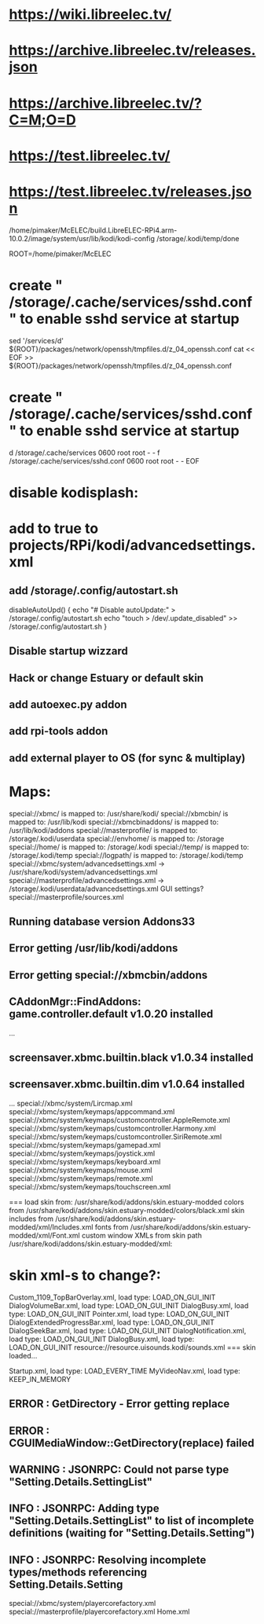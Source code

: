 # https://wiki.libreelec.tv/

# https://archive.libreelec.tv/releases.json
# https://archive.libreelec.tv/?C=M;O=D


# https://test.libreelec.tv/
# https://test.libreelec.tv/releases.json

/home/pimaker/McELEC/build.LibreELEC-RPi4.arm-10.0.2/image/system/usr/lib/kodi/kodi-config
/storage/.kodi/temp/done


ROOT=/home/pimaker/McELEC
# create " /storage/.cache/services/sshd.conf" to enable sshd service at startup
sed '/services/d' ${ROOT}/packages/network/openssh/tmpfiles.d/z_04_openssh.conf
cat << EOF >> ${ROOT}/packages/network/openssh/tmpfiles.d/z_04_openssh.conf
# create " /storage/.cache/services/sshd.conf" to enable sshd service at startup
d    /storage/.cache/services            0600 root root - -
f    /storage/.cache/services/sshd.conf  0600 root root - -
EOF

# disable kodisplash:
# add to <splash>true</splash> to projects/RPi/kodi/advancedsettings.xml

## add /storage/.config/autostart.sh
disableAutoUpd() {
    echo "# Disable autoUpdate:" > /storage/.config/autostart.sh
    echo "touch > /dev/.update_disabled" >> /storage/.config/autostart.sh
}

## Disable startup wizzard
## Hack or change Estuary or default skin
## add autoexec.py addon
## add rpi-tools addon
## add external player to OS (for sync & multiplay)


# Maps:
special://xbmc/ is mapped to: /usr/share/kodi/
special://xbmcbin/ is mapped to: /usr/lib/kodi
special://xbmcbinaddons/ is mapped to: /usr/lib/kodi/addons
special://masterprofile/ is mapped to: /storage/.kodi/userdata
special://envhome/ is mapped to: /storage
special://home/ is mapped to: /storage/.kodi
special://temp/ is mapped to: /storage/.kodi/temp
special://logpath/ is mapped to: /storage/.kodi/temp
special://xbmc/system/advancedsettings.xml ->  /usr/share/kodi/system/advancedsettings.xml
special://masterprofile/advancedsettings.xml -> /storage/.kodi/userdata/advancedsettings.xml
GUI settings?
special://masterprofile/sources.xml
## Running database version Addons33
## Error getting /usr/lib/kodi/addons
## Error getting special://xbmcbin/addons
## CAddonMgr::FindAddons: game.controller.default v1.0.20 installed
...
## screensaver.xbmc.builtin.black v1.0.34 installed
## screensaver.xbmc.builtin.dim v1.0.64 installed
...
special://xbmc/system/Lircmap.xml
special://xbmc/system/keymaps/appcommand.xml
special://xbmc/system/keymaps/customcontroller.AppleRemote.xml
special://xbmc/system/keymaps/customcontroller.Harmony.xml
special://xbmc/system/keymaps/customcontroller.SiriRemote.xml
special://xbmc/system/keymaps/gamepad.xml
special://xbmc/system/keymaps/joystick.xml
special://xbmc/system/keymaps/keyboard.xml
special://xbmc/system/keymaps/mouse.xml
special://xbmc/system/keymaps/remote.xml
special://xbmc/system/keymaps/touchscreen.xml

=== load skin from: /usr/share/kodi/addons/skin.estuary-modded
colors from /usr/share/kodi/addons/skin.estuary-modded/colors/black.xml
skin includes from /usr/share/kodi/addons/skin.estuary-modded/xml/Includes.xml
fonts from /usr/share/kodi/addons/skin.estuary-modded/xml/Font.xml
custom window XMLs from skin path /usr/share/kodi/addons/skin.estuary-modded/xml:
# skin xml-s to change?:
Custom_1109_TopBarOverlay.xml, load type: LOAD_ON_GUI_INIT
DialogVolumeBar.xml, load type: LOAD_ON_GUI_INIT
DialogBusy.xml, load type: LOAD_ON_GUI_INIT
Pointer.xml, load type: LOAD_ON_GUI_INIT
DialogExtendedProgressBar.xml, load type: LOAD_ON_GUI_INIT
DialogSeekBar.xml, load type: LOAD_ON_GUI_INIT
DialogNotification.xml, load type: LOAD_ON_GUI_INIT
DialogBusy.xml, load type: LOAD_ON_GUI_INIT
resource://resource.uisounds.kodi/sounds.xml
=== skin loaded...

Startup.xml, load type: LOAD_EVERY_TIME
MyVideoNav.xml, load type: KEEP_IN_MEMORY
## ERROR <general>: GetDirectory - Error getting replace
## ERROR <general>: CGUIMediaWindow::GetDirectory(replace) failed
## WARNING <general>: JSONRPC: Could not parse type "Setting.Details.SettingList"
## INFO <general>: JSONRPC: Adding type "Setting.Details.SettingList" to list of incomplete definitions (waiting for "Setting.Details.Setting")
## INFO <general>: JSONRPC: Resolving incomplete types/methods referencing Setting.Details.Setting

special://xbmc/system/playercorefactory.xml
special://masterprofile/playercorefactory.xml
Home.xml